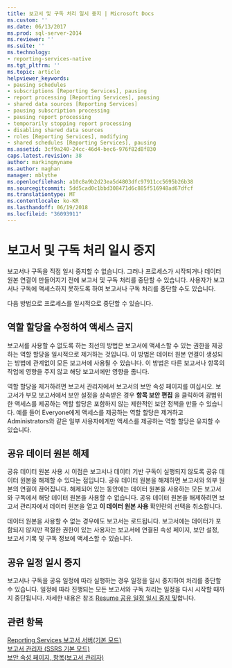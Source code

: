 ```yaml
---
title: 보고서 및 구독 처리 일시 중지 | Microsoft Docs
ms.custom: ''
ms.date: 06/13/2017
ms.prod: sql-server-2014
ms.reviewer: ''
ms.suite: ''
ms.technology:
- reporting-services-native
ms.tgt_pltfrm: ''
ms.topic: article
helpviewer_keywords:
- pausing schedules
- subscriptions [Reporting Services], pausing
- report processing [Reporting Services], pausing
- shared data sources [Reporting Services]
- pausing subscription processing
- pausing report processing
- temporarily stopping report processing
- disabling shared data sources
- roles [Reporting Services], modifying
- shared schedules [Reporting Services], pausing
ms.assetid: 3cf9a240-24cc-46d4-bec6-976f82d8f830
caps.latest.revision: 38
author: markingmyname
ms.author: maghan
manager: mblythe
ms.openlocfilehash: a10c8a9b2d23ea5d4803dfc97911cc5695b26b38
ms.sourcegitcommit: 5dd5cad0c1bbd308471d6c885f516948ad67dfcf
ms.translationtype: MT
ms.contentlocale: ko-KR
ms.lasthandoff: 06/19/2018
ms.locfileid: "36093911"
---
```

# <a name="pause-report-and-subscription-processing"></a>보고서 및 구독 처리 일시 중지
  보고서나 구독을 직접 일시 중지할 수 없습니다. 그러나 프로세스가 시작되거나 데이터 원본 연결이 만들어지기 전에 보고서 및 구독 처리를 중단할 수 있습니다. 사용자가 보고서나 구독에 액세스하지 못하도록 하여 보고서나 구독 처리를 중단할 수도 있습니다.  
  
 다음 방법으로 프로세스를 일시적으로 중단할 수 있습니다.  
  
## <a name="modify-role-assignments-to-prevent-access"></a>역할 할당을 수정하여 액세스 금지  
 보고서를 사용할 수 없도록 하는 최선의 방법은 보고서에 액세스할 수 있는 권한을 제공하는 역할 할당을 일시적으로 제거하는 것입니다. 이 방법은 데이터 원본 연결이 생성되는 방법에 관계없이 모든 보고서에 사용될 수 있습니다. 이 방법은 다른 보고서나 항목의 작업에 영향을 주지 않고 해당 보고서에만 영향을 줍니다.  
  
 역할 할당을 제거하려면 보고서 관리자에서 보고서의 보안 속성 페이지를 여십시오. 보고서가 부모 보고서에서 보안 설정을 상속받은 경우 **항목 보안 편집** 을 클릭하여 광범위한 액세스를 제공하는 역할 할당은 포함하지 않는 제한적인 보안 정책을 만들 수 있습니다. 예를 들어 Everyone에게 액세스를 제공하는 역할 할당은 제거하고 Administrators와 같은 일부 사용자에게만 액세스를 제공하는 역할 할당은 유지할 수 있습니다.  
  
## <a name="disable-a-shared-data-source"></a>공유 데이터 원본 해제  
 공유 데이터 원본 사용 시 이점은 보고서나 데이터 기반 구독이 실행되지 않도록 공유 데이터 원본을 해제할 수 있다는 점입니다. 공유 데이터 원본을 해제하면 보고서와 외부 원본의 연결이 끊어집니다. 해제되어 있는 동안에는 데이터 원본을 사용하는 모든 보고서와 구독에서 해당 데이터 원본을 사용할 수 없습니다. 공유 데이터 원본을 해제하려면 보고서 관리자에서 데이터 원본을 열고 **이 데이터 원본 사용** 확인란의 선택을 취소합니다.  
  
 데이터 원본을 사용할 수 없는 경우에도 보고서는 로드됩니다. 보고서에는 데이터가 포함되지 않지만 적절한 권한이 있는 사용자는 보고서에 연결된 속성 페이지, 보안 설정, 보고서 기록 및 구독 정보에 액세스할 수 있습니다.  
  
## <a name="pause-a-shared-schedule"></a>공유 일정 일시 중지  
 보고서나 구독을 공유 일정에 따라 실행하는 경우 일정을 일시 중지하여 처리를 중단할 수 있습니다. 일정에 따라 진행되는 모든 보고서와 구독 처리는 일정을 다시 시작할 때까지 중단됩니다. 자세한 내용은 참조 [Resume 공유 일정 일시 중지 및](schedules.md)합니다.  
  
## <a name="see-also"></a>관련 항목  
 [Reporting Services 보고서 서버&#40;기본 모드&#41;](../report-server/reporting-services-report-server-native-mode.md)   
 [보고서 관리자 &#40;SSRS 기본 모드&#41;](../report-manager-ssrs-native-mode.md)   
 [보안 속성 페이지, 항목&#40;보고서 관리자&#41;](../security-properties-page-items-report-manager.md)  
  
  